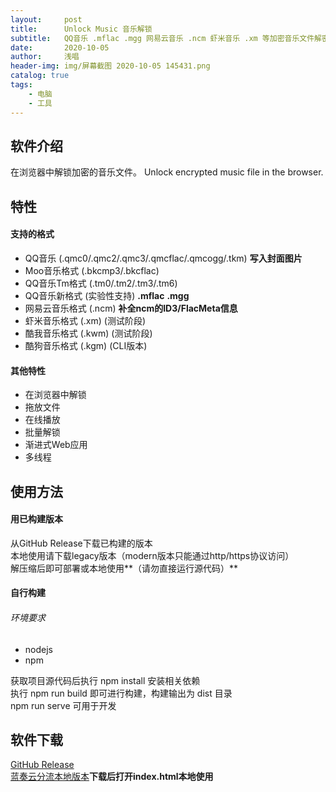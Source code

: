 ```yaml
---
layout:     post
title:      Unlock Music 音乐解锁
subtitle:   QQ音乐 .mflac .mgg 网易云音乐 .ncm 虾米音乐 .xm 等加密音乐文件解密转换
date:       2020-10-05
author:     浅唱
header-img: img/屏幕截图 2020-10-05 145431.png
catalog: true
tags:
    - 电脑
    - 工具
---
```



## 软件介绍
在浏览器中解锁加密的音乐文件。 Unlock encrypted music file in the browser.

## 特性

#### 支持的格式
+ QQ音乐 (.qmc0/.qmc2/.qmc3/.qmcflac/.qmcogg/.tkm) **写入封面图片**
+ Moo音乐格式 (.bkcmp3/.bkcflac)
+ QQ音乐Tm格式 (.tm0/.tm2/.tm3/.tm6)
+ QQ音乐新格式 (实验性支持) **.mflac** **.mgg**
+ 网易云音乐格式 (.ncm) **补全ncm的ID3/FlacMeta信息**
+ 虾米音乐格式 (.xm) (测试阶段)
+ 酷我音乐格式 (.kwm) (测试阶段)
+ 酷狗音乐格式 (.kgm) (CLI版本)
 
#### 其他特性
- 在浏览器中解锁
- 拖放文件
- 在线播放
- 批量解锁
- 渐进式Web应用
- 多线程

## 使用方法

#### 用已构建版本
从GitHub Release下载已构建的版本  
本地使用请下载legacy版本（modern版本只能通过http/https协议访问）  
解压缩后即可部署或本地使用**（请勿直接运行源代码）**  

#### 自行构建

###### 环境要求
- nodejs
- npm


获取项目源代码后执行 npm install 安装相关依赖  
执行 npm run build 即可进行构建，构建输出为 dist 目录  
npm run serve 可用于开发  

## 软件下载

[GitHub Release](https://github.com/ix64/unlock-music/releases/latest)  
[蓝奏云分流本地版本](https://www.lanzoux.com/iDMVsh6xxpe)**下载后打开index.html本地使用**  